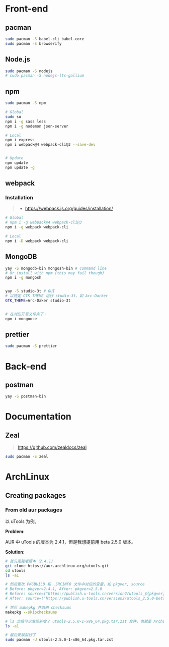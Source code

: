 # Front-end

## pacman

```bash
sudo pacman -S babel-cli babel-core
sudo pacman -S browserify
```



## Node.js

```bash
sudo pacman -S nodejs
# sudo pacman -S nodejs-lts-gallium
```



## npm

```bash
sudo pacman -S npm

# Global
sudo su
npm i -g sass less 
npm i -g nodemon json-server

# Local
npm i express
npm i webpack@4 webpack-cli@3 --save-dev


# Update
npm update
npm update -g
```





## webpack

### Installation

> - https://webpack.js.org/guides/installation/

```bash
# Global
# npm i -g webpack@4 webpack-cli@3
npm i -g webpack webpack-cli

# Local
npm i -D webpack webpack-cli
```







## MongoDB

```bash
yay -S mongodb-bin mongosh-bin # command line
# Or install with npm (this may fail though)
npm i -g mongosh


yay -S studio-3t # GUI
# 以特定 GTK THEME 运行 studio-3t，如 Arc-Darker
GTK_THEME=Arc-Daker studio-3t 


# 在对应开发文件夹下：
npm i mongoose
```



## prettier

```bash
sudo pacman -S prettier
```





# Back-end

## postman

```bash
yay -S postman-bin
```









# Documentation

## Zeal

> https://github.com/zealdocs/zeal

```bash
sudo pacman -S zeal
```









# ArchLinux

## Creating packages

### From old aur packages

以 uTools 为例。

**Problem:**

AUR 中 uTools 的版本为 2.4.1，但是我想提前用 beta 2.5.0 版本。

**Solution:**

```bash
# 首先克隆老版本（2.4.1）
git clone https://aur.archlinux.org/utools.git
cd utools
ls -a1

# 然后更改 PKGBUILD 和 .SRCINFO 文件中对应的变量，如 pkgver, source
# Before: pkgver=2.4.1, After: pkgver=2.5.0
# Before: source=("https://publish.u-tools.cn/version2/utools_${pkgver}_amd64.deb")
# After: source=("https://publish.u-tools.cn/version2/utools_2.5.0-beta.7_amd64.deb")

# 然后 makepkg 并忽略 checksums
makepkg --skipchecksums 

# ls 之后可以发现新增了 utools-2.5.0-1-x86_64.pkg.tar.zst 文件，也就是 ArchLinux 的软件包
ls -a1

# 最后安装就行了
sudo pacman -U utools-2.5.0-1-x86_64.pkg.tar.zst
```
